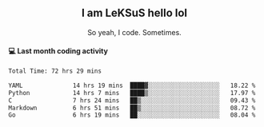 <h2 align="center">I am LeKSuS hello lol</h2>
<p align="center">So yeah, I code. Sometimes.</p>

#### :computer: Last month coding activity
<!--START_SECTION:waka-->

```txt
Total Time: 72 hrs 29 mins

YAML              14 hrs 19 mins  ████▓░░░░░░░░░░░░░░░░░░░░   18.22 %
Python            14 hrs 7 mins   ████▒░░░░░░░░░░░░░░░░░░░░   17.97 %
C                 7 hrs 24 mins   ██▒░░░░░░░░░░░░░░░░░░░░░░   09.43 %
Markdown          6 hrs 51 mins   ██▒░░░░░░░░░░░░░░░░░░░░░░   08.72 %
Go                6 hrs 19 mins   ██░░░░░░░░░░░░░░░░░░░░░░░   08.04 %
```

<!--END_SECTION:waka-->
